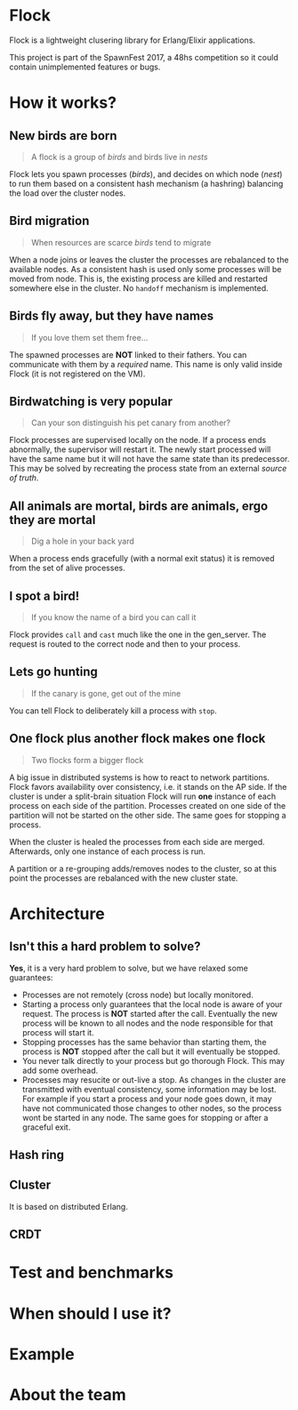 # Flock

Flock is a lightweight clusering library for Erlang/Elixir applications.

This project is part of the SpawnFest 2017, a 48hs competition so
it could contain unimplemented features or bugs.

# How it works?
## New birds are born

> A flock is a group of *birds* and birds live in *nests*

Flock lets you spawn processes (*birds*), and decides on which node (*nest*) to run
them based on a consistent hash mechanism (a hashring) balancing the
load over the cluster nodes.

## Bird migration

> When resources are scarce *birds* tend to migrate

When a node joins or leaves the cluster
the processes are rebalanced to the available nodes. As a consistent hash is used
only some processes will be moved from node.
This is, the existing process are killed and restarted somewhere
else in the cluster. No `handoff` mechanism is implemented.

## Birds fly away, but they have names

> If you love them set them free...

The spawned processes are __NOT__ linked to their fathers.
You can communicate with them by a _required_ name. This name
is only valid inside Flock (it is not registered on the VM).

## Birdwatching is very popular

> Can your son distinguish his pet canary from another?

Flock processes are supervised locally on the node. If a process
ends abnormally, the supervisor will restart it.
The newly start processed will have the same name
but it will not have the same state than its predecessor.
This may be solved by recreating the process state from an external *source of truth*.

## All animals are mortal, birds are animals, ergo they are mortal

> Dig a hole in your back yard

When a process ends gracefully (with a normal exit status) it is removed from the
set of alive processes.

## I spot a bird!

> If you know the name of a bird you can call it

Flock provides `call` and `cast` much like the one in the gen_server. The request
is routed to the correct node and then to your process.

## Lets go hunting

> If the canary is gone, get out of the mine

You can tell Flock to deliberately kill a process with `stop`.

## One flock plus another flock makes one flock

> Two flocks form a bigger flock

A big issue in distributed systems is how to react to network partitions.
Flock favors availability over consistency, i.e. it stands on the AP side.
If the cluster is under a split-brain situation Flock will run **one** instance
of each process on each side of the partition. Processes created on one side of the partition
will not be started on the other side. The same goes for stopping a process.

When the cluster is healed the processes from each side are merged. Afterwards, only one
instance of each process is run.

A partition or a re-grouping adds/removes nodes to the cluster, so at this point
the processes are rebalanced with the new cluster state.

# Architecture


## Isn't this a hard problem to solve?

**Yes**, it is a very hard problem to solve, but we have relaxed some guarantees:
* Processes are not remotely (cross node) but locally monitored.
* Starting a process only guarantees that the local node is aware of your request. The process
is **NOT** started after the call. Eventually the new process will be known to all nodes
and the node responsible for that process will start it.
* Stopping processes has the same behavior than starting them, the process is **NOT** stopped after the call
but it will eventually be stopped.
* You never talk directly to your process but go thorough Flock. This may add some overhead.
* Processes may resucite or out-live a stop. As changes in the cluster are transmitted with
eventual consistency, some information may be lost. For example if you start a process
and your node goes down, it may have not communicated those changes to other nodes, so the process
wont be started in any node. The same goes for stopping or after a graceful exit.

## Hash ring
## Cluster

It is based on distributed Erlang.

## CRDT

# Test and benchmarks

# When should I use it?

# Example

# About the team



